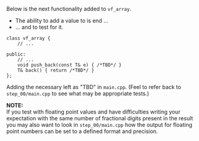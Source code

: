 Below is the next functionality added to `vf_array`.
-   The ability to add a value to is end ...
-   ... and to test for it.

```
class vf_array {
    // ...

public:
    // ...
    void push_back(const T& e) { /*TBD*/ }
    T& back() { return /*TBD*/ }
};
```

Adding the necessary left as "TBD" in `main.cpp`. (Feel
to refer back to `step_00/main.cpp` to see what may be
appropriate tests.)

**NOTE:**\
If you test with floating point values and have difficulties
writing your expectation with the same number of fractional
digits present in the result you may also want to look in
`step_00/main.cpp` how the output for floating point numbers
can be set to a defined format and precision.
